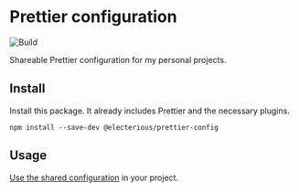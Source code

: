 # Prettier configuration

![Build](https://github.com/electerious/prettier-config/workflows/Build/badge.svg)

Shareable Prettier configuration for my personal projects.

## Install

Install this package. It already includes Prettier and the necessary plugins.

```
npm install --save-dev @electerious/prettier-config
```

## Usage

[Use the shared configuration](https://prettier.io/docs/sharing-configurations#using-a-shareable-config) in your project.
